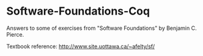 # Software-Foundations-Coq
Answers to some of exercises from "Software Foundations" by Benjamin C. Pierce.

Textbook reference: http://www.site.uottawa.ca/~afelty/sf/
